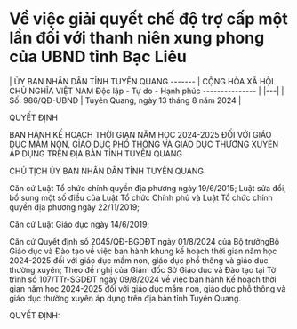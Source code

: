 # Về việc giải quyết chế độ trợ cấp một lần đối với thanh niên xung phong của UBND tỉnh Bạc Liêu

| ỦY BAN NHÂN DÂN TỈNH TUYÊN QUANG ------- | CỘNG HÒA XÃ HỘI CHỦ NGHĨA VIỆT NAM Độc lập - Tự do - Hạnh phúc --------------- |
|---|
| Số: 986/QĐ-UBND | Tuyên Quang, ngày 13 tháng 8 năm 2024 |

QUYẾT ĐỊNH

BAN HÀNH KẾ HOẠCH THỜI GIAN NĂM HỌC 2024-2025 ĐỐI VỚI GIÁO DỤC MẦM NON, GIÁO DỤC PHỔ THÔNG VÀ GIÁO DỤC THƯỜNG XUYÊN ÁP DỤNG TRÊN ĐỊA BÀN TỈNH TUYÊN QUANG

CHỦ TỊCH ỦY BAN NHÂN DÂN TỈNH TUYÊN QUANG

Căn cứ Luật Tổ chức chính quyền địa phương ngày 19/6/2015; Luật sửa đổi, bổ sung một số điều của Luật Tổ chức Chính phủ và Luật Tổ chức chính quyền địa phương ngày 22/11/2019;

Căn cứ Luật Giáo dục ngày 14/6/2019;

Căn cứ Quyết định số 2045/QĐ-BGDĐT ngày 01/8/2024 của Bộ trưởngBộ Giáo dục và Đào tạo về việc ban hành khung kế hoạch thời gian năm học 2024-2025 đối với giáo dục mầm non, giáo dục phổ thông và giáo dục thường xuyên; Theo đề nghị của Giám đốc Sở Giáo dục và Đào tạo tại Tờ trình số 107/TTr-SGDĐT ngày 09/8/2024 về việc ban hành Kế hoạch thời gian năm học 2024-2025 đối với giáo dục mầm non, giáo dục phổ thông và giáo dục thường xuyên áp dụng trên địa bàn tỉnh Tuyên Quang.

QUYẾT ĐỊNH: